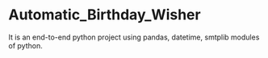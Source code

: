 # Automatic_Birthday_Wisher
It is an end-to-end python project using pandas, datetime, smtplib modules of python.
